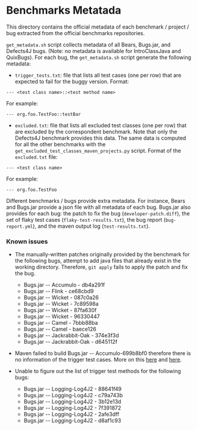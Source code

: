 # Benchmarks Metatada

This directory contains the official metadata of each benchmark / project / bug
extracted from the official benchmarks repositories.

`get_metadata.sh` script collects metadata of all Bears, Bugs.jar, and Defects4J
bugs. (Note: no metadata is available for IntroClassJava and QuixBugs). For each
bug, the `get_metadata.sh` script generate the following metadata:

* `trigger_tests.txt`: file that lists all test cases (one per row) that are
expected to fail for the buggy version. Format:

```
--- <test class name>::<test method name>
```
For example:
```
--- org.foo.TestFoo::testBar
```

* `excluded.txt`: file that lists all excluded test classes (one per row) that
are excluded by the correspondent benchmark. Note that only the Defects4J
benchmark provides this data. The same data is computed for all the other
benchmarks with the `get_excluded_test_classes_maven_projects.py` script. Format
of the `excluded.txt` file:

```
--- <test class name>
```
For example:
```
--- org.foo.TestFoo
```

Different benchmarks / bugs provide extra metadata. For instance, Bears and
Bugs.jar provide a json file with all metadata of each bug. Bugs.jar also
provides for each bug: the patch to fix the bug (`developer-patch.diff`), the
set of flaky test cases (`flaky-test-results.txt`), the bug report
(`bug-report.yml`), and the maven output log (`test-results.txt`).

### Known issues

* The manually-written patches originally provided by the benchmark for the
  following bugs, attempt to add java files that already exist in the working
  directory. Therefore, `git apply` fails to apply the patch and fix the bug.
  - Bugs.jar -- Accumulo - db4a291f
  - Bugs.jar -- Flink - ce68cbd9
  - Bugs.jar -- Wicket - 087c0a26
  - Bugs.jar -- Wicket - 7c89598a
  - Bugs.jar -- Wicket - 87fa630f
  - Bugs.jar -- Wicket - 96330447
  - Bugs.jar -- Camel - 7bbb88ba
  - Bugs.jar -- Camel - baece126
  - Bugs.jar -- Jackrabbit-Oak - 374e3f3d
  - Bugs.jar -- Jackrabbit-Oak - d645112f

* Maven failed to build Bugs.jar -- Accumulo-699b8bf0 therefore there is no
  information of the trigger test cases. More on this
  [here](https://github.com/bugs-dot-jar/bugs-dot-jar/issues/1) and
  [here](https://github.com/bugs-dot-jar/bugs-dot-jar/issues/3).

* Unable to figure out the list of trigger test methods for the following bugs:
  - Bugs.jar -- Logging-Log4J2 - 88641f49
  - Bugs.jar -- Logging-Log4J2 - c79a743b
  - Bugs.jar -- Logging-Log4J2 - 3b12e13d
  - Bugs.jar -- Logging-Log4J2 - 7f391872
  - Bugs.jar -- Logging-Log4J2 - 2afe3dff
  - Bugs.jar -- Logging-Log4J2 - d8af1c93
